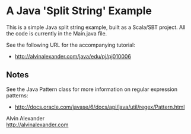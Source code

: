 
A Java 'Split String' Example
=============================

This is a simple Java split string example, built as a Scala/SBT project. All the code is currently in the Main.java file.

See the following URL for the accompanying tutorial:

* http://alvinalexander.com/java/edu/pj/pj010006

Notes
-----

See the Java Pattern class for more information on regular expression patterns:

* http://docs.oracle.com/javase/6/docs/api/java/util/regex/Pattern.html


Alvin Alexander  
http://alvinalexander.com
